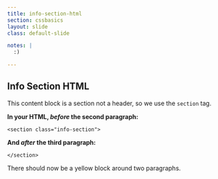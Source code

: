 ```yaml
---
title: info-section-html
section: cssbasics
layout: slide
class: default-slide

notes: |
  :)

---
```


## Info Section HTML

This content block is a section not a header, so we use the `section` tag.

**In your HTML, *before* the second paragraph:**

    <section class="info-section">

**And *after* the third paragraph:**

    </section>

There should now be a yellow block around two paragraphs.


